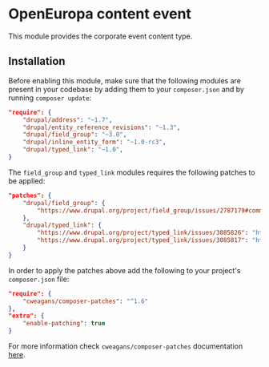 # OpenEuropa content event

This module provides the corporate event content type.

## Installation

Before enabling this module, make sure that the following modules are present in your codebase by adding them to your
`composer.json` and by running `composer update`:

```json
"require": {
    "drupal/address": "~1.7",
    "drupal/entity_reference_revisions": "~1.3",
    "drupal/field_group": "~3.0",
    "drupal/inline_entity_form": "~1.0-rc3",
    "drupal/typed_link": "~1.0",
}
```

The `field_group` and `typed_link` modules requires the following patches to be applied:

```json
"patches": {
    "drupal/field_group": {
        "https://www.drupal.org/project/field_group/issues/2787179#comment-13467953": "https://www.drupal.org/files/issues/2020-02-17/2787179-highlight-html5-validation-45.patch"
    },
    "drupal/typed_link": {
        "https://www.drupal.org/project/typed_link/issues/3085826": "https://www.drupal.org/files/issues/2019-10-04/typed_link-3085826-2.patch",
        "https://www.drupal.org/project/typed_link/issues/3085817": "https://www.drupal.org/files/issues/2019-10-07/typed_link-3085817-3.patch"
    }
}
```

In order to apply the patches above add the following to your project's `composer.json` file:

```json
"require": {
    "cweagans/composer-patches": "^1.6"
},
"extra": {
    "enable-patching": true
}
```

For more information check `cweagans/composer-patches` documentation [here](https://github.com/cweagans/composer-patches).
